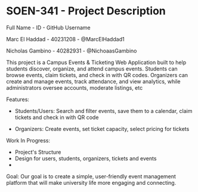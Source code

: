 # SOEN-341 - Project Description
 
Full Name - ID - GitHub Username

Marc El Haddad - 40231208 - @MarcElHaddad1

Nicholas Gambino - 40282931 - @NichoaasGambino




This project is a Campus Events & Ticketing Web Application built to help students discover, organize, and attend campus events. Students can browse events, claim tickets, and check in with QR codes. Organizers can create and manage events, track attendance, and view analytics, while administrators oversee accounts, moderate listings, etc

Features:
- Students/Users: Search and filter events, save them to a calendar, claim tickets and check in with QR code

- Organizers: Create events, set ticket capacity, select pricing for tickets

Work In Progress:
- Project's Structure
- Design for users, students, organizers, tickets and events
- 

Goal: 
Our goal is to create a simple, user-friendly event management platform that will make university life more engaging and connecting.
